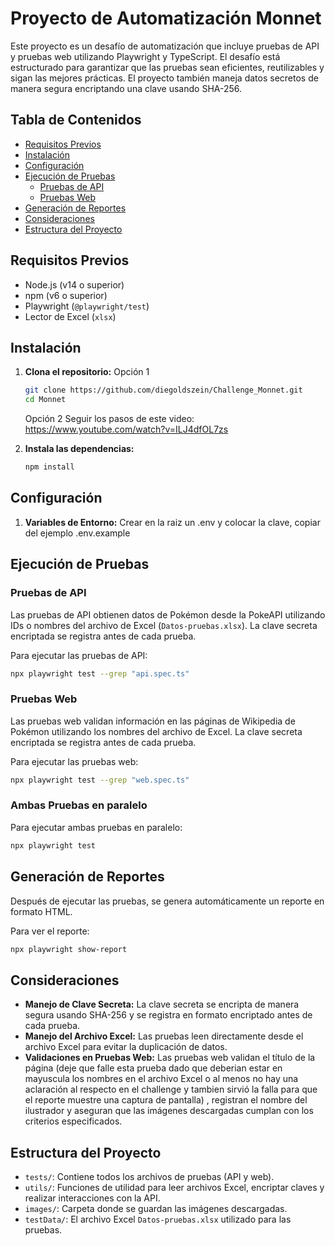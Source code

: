 

# Proyecto de Automatización Monnet

Este proyecto es un desafío de automatización que incluye pruebas de API y pruebas web utilizando Playwright y TypeScript. El desafío está estructurado para garantizar que las pruebas sean eficientes, reutilizables y sigan las mejores prácticas. El proyecto también maneja datos secretos de manera segura encriptando una clave usando SHA-256.

## Tabla de Contenidos
- [Requisitos Previos](#requisitos-previos)
- [Instalación](#instalación)
- [Configuración](#configuración)
- [Ejecución de Pruebas](#ejecución-de-pruebas)
  - [Pruebas de API](#pruebas-de-api)
  - [Pruebas Web](#pruebas-web)
- [Generación de Reportes](#generación-de-reportes)
- [Consideraciones](#consideraciones)
- [Estructura del Proyecto](#estructura-del-proyecto)

## Requisitos Previos
- Node.js (v14 o superior)
- npm (v6 o superior)
- Playwright (`@playwright/test`)
- Lector de Excel (`xlsx`)

## Instalación
1. **Clona el repositorio:**
   Opción 1
   ```bash
   git clone https://github.com/diegoldszein/Challenge_Monnet.git
   cd Monnet
   ```
   Opción 2
   Seguir los pasos de este video:
   https://www.youtube.com/watch?v=ILJ4dfOL7zs
   

3. **Instala las dependencias:**
   ```bash
   npm install
   ```

## Configuración
1. **Variables de Entorno:**
   Crear en la raiz un .env y colocar la clave, copiar del ejemplo .env.example
   

## Ejecución de Pruebas

### Pruebas de API
Las pruebas de API obtienen datos de Pokémon desde la PokeAPI utilizando IDs o nombres del archivo de Excel (`Datos-pruebas.xlsx`). La clave secreta encriptada se registra antes de cada prueba.

Para ejecutar las pruebas de API:
```bash
npx playwright test --grep "api.spec.ts"
```

### Pruebas Web
Las pruebas web validan información en las páginas de Wikipedia de Pokémon utilizando los nombres del archivo de Excel. La clave secreta encriptada se registra antes de cada prueba.

Para ejecutar las pruebas web:
```bash
npx playwright test --grep "web.spec.ts"
```
### Ambas Pruebas en paralelo
Para ejecutar ambas pruebas en paralelo:
```bash
npx playwright test 
```

## Generación de Reportes
Después de ejecutar las pruebas, se genera automáticamente un reporte en formato HTML.

Para ver el reporte:
```bash
npx playwright show-report 
```

## Consideraciones
- **Manejo de Clave Secreta:** La clave secreta se encripta de manera segura usando SHA-256 y se registra en formato encriptado antes de cada prueba.
- **Manejo del Archivo Excel:** Las pruebas leen directamente desde el archivo Excel para evitar la duplicación de datos.
- **Validaciones en Pruebas Web:** Las pruebas web validan el título de la página (deje que falle esta prueba dado que deberian estar en mayuscula los nombres en el archivo Excel o al menos no hay una aclaración al respecto en el challenge y tambien sirvió la falla para que el reporte muestre una captura de pantalla) , registran el nombre del ilustrador y aseguran que las imágenes descargadas cumplan con los criterios especificados.

## Estructura del Proyecto
- `tests/`: Contiene todos los archivos de pruebas (API y web).
- `utils/`: Funciones de utilidad para leer archivos Excel, encriptar claves y realizar interacciones con la API.
- `images/`: Carpeta donde se guardan las imágenes descargadas.
- `testData/`: El archivo Excel `Datos-pruebas.xlsx` utilizado para las pruebas.

